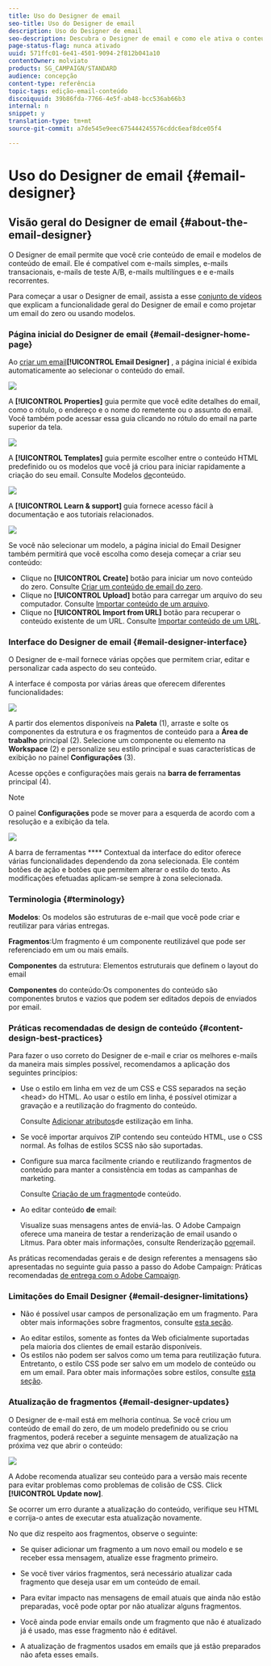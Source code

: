 ```yaml
---
title: Uso do Designer de email
seo-title: Uso do Designer de email
description: Uso do Designer de email
seo-description: Descubra o Designer de email e como ele ativa o conteúdo de design de email.
page-status-flag: nunca ativado
uuid: 571ffc01-6e41-4501-9094-2f812b041a10
contentOwner: molviato
products: SG_CAMPAIGN/STANDARD
audience: concepção
content-type: referência
topic-tags: edição-email-conteúdo
discoiquuid: 39b86fda-7766-4e5f-ab48-bcc536ab66b3
internal: n
snippet: y
translation-type: tm+mt
source-git-commit: a7de545e9eec675444245576cddc6eaf8dce05f4

---
```



# Uso do Designer de email {#email-designer}

## Visão geral do Designer de email {#about-the-email-designer}

O Designer de email permite que você crie conteúdo de email e modelos de conteúdo de email. Ele é compatível com e-mails simples, e-mails transacionais, e-mails de teste A/B, e-mails multilíngues e e e-mails recorrentes.

Para começar a usar o Designer de email, assista a esse [conjunto de vídeos](https://helpx.adobe.com/campaign/kt/acs/using/acs-email-designer-tutorial.html#GettingStarted) que explicam a funcionalidade geral do Designer de email e como projetar um email do zero ou usando modelos.

### Página inicial do Designer de email {#email-designer-home-page}

Ao [criar um email](../../channels/using/creating-an-email.md)**[!UICONTROL Email Designer]** , a página inicial é exibida automaticamente ao selecionar o conteúdo do email.

![](assets/email_designer_home_page.png)

A **[!UICONTROL Properties]** guia permite que você edite detalhes do email, como o rótulo, o endereço e o nome do remetente ou o assunto do email. Você também pode acessar essa guia clicando no rótulo do email na parte superior da tela.

![](assets/email_designer_home_properties.png)

A **[!UICONTROL Templates]** guia permite escolher entre o conteúdo HTML predefinido ou os modelos que você já criou para iniciar rapidamente a criação do seu email. Consulte Modelos [de](../../designing/using/using-reusable-content.md#content-templates)conteúdo.

![](assets/email_designer_home_templates.png)

A **[!UICONTROL Learn & support]** guia fornece acesso fácil à documentação e aos tutoriais relacionados.

![](assets/email_designer_home_support.png)

Se você não selecionar um modelo, a página inicial do Email Designer também permitirá que você escolha como deseja começar a criar seu conteúdo:

* Clique no **[!UICONTROL Create]** botão para iniciar um novo conteúdo do zero. Consulte [Criar um conteúdo de email do zero](../../designing/using/designing-from-scratch.md#designing-an-email-content-from-scratch).
* Clique no **[!UICONTROL Upload]** botão para carregar um arquivo do seu computador. Consulte [Importar conteúdo de um arquivo](../../designing/using/using-existing-content.md#importing-content-from-a-file).
* Clique no **[!UICONTROL Import from URL]** botão para recuperar o conteúdo existente de um URL. Consulte [Importar conteúdo de um URL](../../designing/using/using-existing-content.md#importing-content-from-a-url).

### Interface do Designer de email {#email-designer-interface}

O Designer de e-mail fornece várias opções que permitem criar, editar e personalizar cada aspecto do seu conteúdo.

A interface é composta por várias áreas que oferecem diferentes funcionalidades:

![](assets/email_designer_overview.png)

A partir dos elementos disponíveis na **Paleta** (1), arraste e solte os componentes da estrutura e os fragmentos de conteúdo para a **Área de trabalho** principal (2). Selecione um componente ou elemento na **Workspace** (2) e personalize seu estilo principal e suas características de exibição no painel **Configurações** (3).

Acesse opções e configurações mais gerais na **barra de ferramentas** principal (4).

>[!NOTE]
>
>O painel **Configurações** pode se mover para a esquerda de acordo com a resolução e a exibição da tela.

![](assets/email_designer_toolbar.png)

A barra de ferramentas **** Contextual da interface do editor oferece várias funcionalidades dependendo da zona selecionada. Ele contém botões de ação e botões que permitem alterar o estilo do texto. As modificações efetuadas aplicam-se sempre à zona selecionada.

### Terminologia {#terminology}

**Modelos**: Os modelos são estruturas de e-mail que você pode criar e reutilizar para várias entregas.

**Fragmentos**:Um fragmento é um componente reutilizável que pode ser referenciado em um ou mais emails.

**Componentes** da estrutura: Elementos estruturais que definem o layout do email

**Componentes** do conteúdo:Os componentes do conteúdo são componentes brutos e vazios que podem ser editados depois de enviados por email.

### Práticas recomendadas de design de conteúdo {#content-design-best-practices}

Para fazer o uso correto do Designer de e-mail e criar os melhores e-mails da maneira mais simples possível, recomendamos a aplicação dos seguintes princípios:

* Use o estilo em linha em vez de um CSS e CSS separados na seção &lt;head&gt; do HTML. Ao usar o estilo em linha, é possível otimizar a gravação e a reutilização do fragmento do conteúdo.

   Consulte [Adicionar atributos](../../designing/using/styles.md#adding-inline-styling-attributes)de estilização em linha.

* Se você importar arquivos ZIP contendo seu conteúdo HTML, use o CSS normal. As folhas de estilos SCSS não são suportadas.

* Configure sua marca facilmente criando e reutilizando fragmentos de conteúdo para manter a consistência em todas as campanhas de marketing.

   Consulte [Criação de um fragmento](../../designing/using/using-reusable-content.md#creating-a-content-fragment)de conteúdo.

* Ao editar conteúdo **de** email:

   Visualize suas mensagens antes de enviá-las. O Adobe Campaign oferece uma maneira de testar a renderização de email usando o Litmus. Para obter mais informações, consulte Renderização [por](../../sending/using/email-rendering.md)email.

As práticas recomendadas gerais e de design referentes a mensagens são apresentadas no seguinte guia passo a passo do Adobe Campaign: Práticas recomendadas [de entrega com o Adobe Campaign](https://docs.campaign.adobe.com/doc/standard/getting_started/en/ACS_DeliveryBestPractices.html).

### Limitações do Email Designer {#email-designer-limitations}

* Não é possível usar campos de personalização em um fragmento. Para obter mais informações sobre fragmentos, consulte [esta seção](../../designing/using/using-reusable-content.md#about-fragments).
<!--* You cannot save directly as a fragment some content of an email that you are editing within the Email Designer. You need to copy-paste the HTML corresponding to that content into a new fragment. For more on this, see [Saving content as a fragment](../../designing/using/using-reusable-content.md#saving-content-as-a-fragment).-->
* Ao editar estilos, somente as fontes da Web oficialmente suportadas pela maioria dos clientes de email estarão disponíveis.
* Os estilos não podem ser salvos como um tema para reutilização futura. Entretanto, o estilo CSS pode ser salvo em um modelo de conteúdo ou em um email. Para obter mais informações sobre estilos, consulte [esta seção](../../designing/using/styles.md).

### Atualização de fragmentos {#email-designer-updates}

O Designer de e-mail está em melhoria contínua. Se você criou um conteúdo de email do zero, de um modelo predefinido ou se criou fragmentos, poderá receber a seguinte mensagem de atualização na próxima vez que abrir o conteúdo:

![](assets/email_designer_fragment_patch_message.png)

A Adobe recomenda atualizar seu conteúdo para a versão mais recente para evitar problemas como problemas de colisão de CSS. Click **[!UICONTROL Update now]**.

Se ocorrer um erro durante a atualização do conteúdo, verifique seu HTML e corrija-o antes de executar esta atualização novamente.

No que diz respeito aos fragmentos, observe o seguinte:

* Se quiser adicionar um fragmento a um novo email ou modelo e se receber essa mensagem, atualize esse fragmento primeiro.

* Se você tiver vários fragmentos, será necessário atualizar cada fragmento que deseja usar em um conteúdo de email.

* Para evitar impacto nas mensagens de email atuais que ainda não estão preparadas, você pode optar por não atualizar alguns fragmentos.

* Você ainda pode enviar emails onde um fragmento que não é atualizado já é usado, mas esse fragmento não é editável.

* A atualização de fragmentos usados em emails que já estão preparados não afeta esses emails.